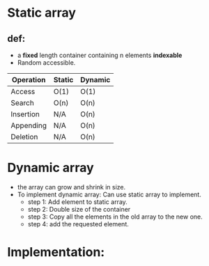 #  Static array

## def:
+ a **fixed** length container containing n elements **indexable** 
+ Random accessible.

| Operation  |Static|Dynamic|
|------------|------|-------|
| Access     | O(1) | O(1)  |
| Search     | O(n) | O(n)  |
| Insertion  | N/A  | O(n)  |
| Appending  | N/A  | O(n)  |
| Deletion   | N/A  | O(n)  |

# Dynamic array
+ the array can grow and shrink in size.
+ To implement dynamic array: Can use static array to implement.
	- step 1: Add element to static array.
	- step 2: Double size of the container
	- step 3: Copy all the elements in the old array to the new one.
	- step 4: add the requested element.

# Implementation:

